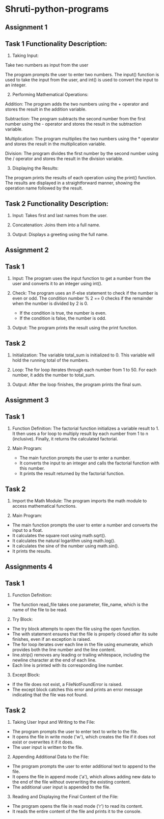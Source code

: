 # Shruti-python-programs

Assignment 1 
--------------------

Task 1      Functionality Description: 
------------------------------------------

1.  Taking Input:

Take two numbers as input from the user

The program prompts the user to enter two numbers. The input() function is used to take the input from the user, and int() is used to convert the input to an integer.

2.   Performing Mathematical Operations:

Addition: 
The program adds the two numbers using the + operator and stores the result in the addition variable.

Subtraction: 
The program subtracts the second number from the first number using the - operator and stores the result in the subtraction variable.

Multiplication: 
The program multiplies the two numbers using the * operator and stores the result in the multiplication variable.

Division: The program divides the first number by the second number using the / operator and stores the result in the division variable.


3.  Displaying the Results:

The program prints the results of each operation using the print() function. The results are displayed in a straightforward manner, showing the operation name followed by the result.



Task 2      Functionality Description:
-------------------------------------------

1.  Input:  Takes first and last names from the user.

2.  Concatenation:  Joins them into a full name.

3.  Output:  Displays a greeting using the full name.



Assignment 2 
-------------------------


Task 1    
---------------

1.  Input: The program uses the input function to get a number from the user and converts it to an integer using int().

2.  Check: The program uses an if-else statement to check if the number is even or odd. The condition number % 2 == 0 checks if the remainder when the number is divided by 2 is 0.

    *  If the condition is true, the number is even.
    *  If the condition is false, the number is odd.

3.  Output: The program prints the result using the print function.




Task 2     
----------------

1.   Initialization: The variable total_sum is initialized to 0. This variable will hold the running total of the numbers.

2.  Loop: The for loop iterates through each number from 1 to 50. For each number, it adds the number to total_sum.

3.  Output: After the loop finishes, the program prints the final sum.



Assignment 3 
----------------------

Task 1
----------

1.  Function Definition: The factorial function initializes a variable result to 1. It then uses a for loop to multiply result by each number from 1 to n (inclusive). Finally, it returns the calculated factorial.

2.   Main Program:

      *  The main function prompts the user to enter a number.
      *  It converts the input to an integer and calls the factorial function with this number.
      *  It prints the result returned by the factorial function.

  
Task 2
-----------

1.  Import the Math Module: The program imports the math module to access mathematical functions.

2.  Main Program:

   *  The main function prompts the user to enter a number and converts the input to a float.
   *  It calculates the square root using math.sqrt().
   *  It calculates the natural logarithm using math.log().
   *  It calculates the sine of the number using math.sin().
   *  It prints the results.



Assignments 4 
---------------------

Task 1 
---------

1.  Function Definition:

   *  The function read_file takes one parameter, file_name, which is the name of the file to be read.

2.  Try Block:

   *  The try block attempts to open the file using the open function.
   *  The with statement ensures that the file is properly closed after its suite finishes, even if an exception is raised.
   *  The for loop iterates over each line in the file using enumerate, which provides both the line number and the line content.
   *  line.strip() removes any leading or trailing whitespace, including the newline character at the end of each line.
   *  Each line is printed with its corresponding line number.

3.  Except Block:

   *  If the file does not exist, a FileNotFoundError is raised.
   *  The except block catches this error and prints an error message indicating that the file was not found.


Task 2 
---------

1.  Taking User Input and Writing to the File:

   *  The program prompts the user to enter text to write to the file.
   *  It opens the file in write mode ('w'), which creates the file if it does not exist or overwrites it if it does.
   *  The user input is written to the file.

2.  Appending Additional Data to the File:

   *  The program prompts the user to enter additional text to append to the file.
   *  It opens the file in append mode ('a'), which allows adding new data to the end of the file without overwriting the existing content.
   *  The additional user input is appended to the file.

3.  Reading and Displaying the Final Content of the File:

   *  The program opens the file in read mode ('r') to read its content.
   *  It reads the entire content of the file and prints it to the console.



